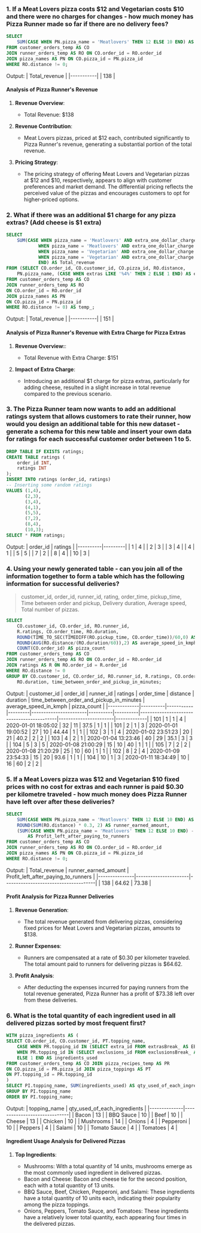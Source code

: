 ### 1. If a Meat Lovers pizza costs $12 and Vegetarian costs $10 and there were no charges for changes - how much money has Pizza Runner made so far if there are no delivery fees?

```sql
SELECT
	SUM(CASE WHEN PN.pizza_name = 'Meatlovers' THEN 12 ELSE 10 END) AS Total_revenue
FROM customer_orders_temp AS CO
JOIN runner_orders_temp AS RO ON CO.order_id = RO.order_id
JOIN pizza_names AS PN ON CO.pizza_id = PN.pizza_id
WHERE RO.distance != 0;
```

Output:
| Total_revenue |
|-----------|
| 138 |

#### Analysis of Pizza Runner's Revenue

1. **Revenue Overview**:

   - Total Revenue: $138

2. **Revenue Contribution**:

   - Meat Lovers pizzas, priced at $12 each, contributed significantly to Pizza Runner's revenue, generating a substantial portion of the total revenue.

3. **Pricing Strategy**:

   - The pricing strategy of offering Meat Lovers and Vegetarian pizzas at $12 and $10, respectively, appears to align with customer preferences and market demand. The differential pricing reflects the perceived value of the pizzas and encourages customers to opt for higher-priced options.

### 2. What if there was an additional $1 charge for any pizza extras? (Add cheese is $1 extra)

```sql
SELECT
	SUM(CASE WHEN pizza_name = 'Meatlovers' AND extra_one_dollar_charge = '1' THEN (12 + 1)
			WHEN pizza_name = 'Meatlovers' AND extra_one_dollar_charge = '2' THEN (12 + 2)
			WHEN pizza_name = 'Vegetarian' AND extra_one_dollar_charge = '1' THEN (10 + 1)
			WHEN pizza_name = 'Vegetarian' AND extra_one_dollar_charge = '2' THEN (10 + 2)
            END) AS Total_revenue
FROM (SELECT CO.order_id, CO.customer_id, CO.pizza_id, RO.distance,
    PN.pizza_name, (CASE WHEN extras LIKE '%4%' THEN 2 ELSE 1 END) AS extra_one_dollar_charge
FROM customer_orders_temp AS CO
JOIN runner_orders_temp AS RO
ON CO.order_id = RO.order_id
JOIN pizza_names AS PN
ON CO.pizza_id = PN.pizza_id
WHERE RO.distance != 0) AS temp_;
```

Output:
| Total_revenue |
|-----------|
| 151 |

#### Analysis of Pizza Runner's Revenue with Extra Charge for Pizza Extras

1. **Revenue Overview:**:

   - Total Revenue with Extra Charge: $151

2. **Impact of Extra Charge**:

   - Introducing an additional $1 charge for pizza extras, particularly for adding cheese, resulted in a slight increase in total revenue compared to the previous scenario.

### 3. The Pizza Runner team now wants to add an additional ratings system that allows customers to rate their runner, how would you design an additional table for this new dataset - generate a schema for this new table and insert your own data for ratings for each successful customer order between 1 to 5.

```sql
DROP TABLE IF EXISTS ratings;
CREATE TABLE ratings (
	order_id INT,
    ratings INT
);
INSERT INTO ratings (order_id, ratings)
-- Inserting some random ratings
VALUES (1,4),
	   (2,3),
       (3,4),
       (4,1),
       (5,5),
       (7,2),
       (8,4),
       (10,3);
SELECT * FROM ratings;
```

Output:
| order_id | ratings |
|----------|---------|
| 1 | 4 |
| 2 | 3 |
| 3 | 4 |
| 4 | 1 |
| 5 | 5 |
| 7 | 2 |
| 8 | 4 |
| 10 | 3 |

### 4. Using your newly generated table - can you join all of the information together to form a table which has the following information for successful deliveries?

> customer_id, order_id, runner_id, rating, order_time, pickup_time, Time between order and pickup, Delivery duration, Average speed, Total number of pizzas.

```sql
SELECT
    CO.customer_id, CO.order_id, RO.runner_id,
    R.ratings, CO.order_time, RO.duration,
    ROUND(TIME_TO_SEC(TIMEDIFF(RO.pickup_time, CO.order_time))/60,0) AS time_between_order_and_pickup_in_minutes,
    ROUND(AVG(RO.distance/(RO.duration/60)),2) AS average_speed_in_kmph,
    COUNT(CO.order_id) AS pizza_count
FROM customer_orders_temp AS CO
JOIN runner_orders_temp AS RO ON CO.order_id = RO.order_id
JOIN ratings AS R ON RO.order_id = R.order_id
WHERE RO.distance != 0
GROUP BY CO.customer_id, CO.order_id, RO.runner_id, R.ratings, CO.order_time,
    RO.duration, time_between_order_and_pickup_in_minutes;
```

Output:
| customer_id | order_id | runner_id | ratings | order_time | distance | duration | time_between_order_and_pickup_in_minutes | average_speed_in_kmph | pizza_count |
|-------------|----------|-----------|---------|-----------------------|----------|----------|-------------------------------------------|-----------------------|-------------|
| 101 | 1 | 1 | 4 | 2020-01-01 18:05:02 | 32 | 11 | 37.5 | 1 | 1 |
| 101 | 2 | 1 | 3 | 2020-01-01 19:00:52 | 27 | 10 | 44.44 | 1 | 1 |
| 102 | 3 | 1 | 4 | 2020-01-02 23:51:23 | 20 | 21 | 40.2 | 2 | 2 |
| 103 | 4 | 2 | 1 | 2020-01-04 13:23:46 | 40 | 29 | 35.1 | 3 | 3 |
| 104 | 5 | 3 | 5 | 2020-01-08 21:00:29 | 15 | 10 | 40 | 1 | 1 |
| 105 | 7 | 2 | 2 | 2020-01-08 21:20:29 | 25 | 10 | 60 | 1 | 1 |
| 102 | 8 | 2 | 4 | 2020-01-09 23:54:33 | 15 | 20 | 93.6 | 1 | 1 |
| 104 | 10 | 1 | 3 | 2020-01-11 18:34:49 | 10 | 16 | 60 | 2 | 2 |

### 5. If a Meat Lovers pizza was $12 and Vegetarian $10 fixed prices with no cost for extras and each runner is paid $0.30 per kilometre traveled - how much money does Pizza Runner have left over after these deliveries?

```sql
SELECT
    SUM(CASE WHEN PN.pizza_name = 'Meatlovers' THEN 12 ELSE 10 END) AS Total_revenue,
    ROUND(SUM(RO.distance) * 0.3, 2) AS runner_earned_amount,
    (SUM(CASE WHEN PN.pizza_name = 'Meatlovers' THEN 12 ELSE 10 END) - ROUND(SUM(RO.distance) * 0.3, 2))
		AS Profit_left_after_paying_to_runners
FROM customer_orders_temp AS CO
JOIN runner_orders_temp AS RO ON CO.order_id = RO.order_id
JOIN pizza_names AS PN ON CO.pizza_id = PN.pizza_id
WHERE RO.distance != 0;
```

Output:
| Total_revenue | runner_earned_amount | Profit_left_after_paying_to_runners |
|---------------|----------------------|--------------------------------------|
| 138 | 64.62 | 73.38 |

#### Profit Analysis for Pizza Runner Deliveries

1. **Revenue Generation**:

   - The total revenue generated from delivering pizzas, considering fixed prices for Meat Lovers and Vegetarian pizzas, amounts to $138.

2. **Runner Expenses**:

   - Runners are compensated at a rate of $0.30 per kilometer traveled. The total amount paid to runners for delivering pizzas is $64.62.

3. **Profit Analysis**:

   - After deducting the expenses incurred for paying runners from the total revenue generated, Pizza Runner has a profit of $73.38 left over from these deliveries.

### 6. What is the total quantity of each ingredient used in all delivered pizzas sorted by most frequent first?

```sql
WITH pizza_ingredients AS (
SELECT CO.order_id, CO.customer_id, PT.topping_name,
	CASE WHEN PR.topping_id IN (SELECT extra_id FROM extrasBreak_ AS EB1 WHERE CO.record_id = EB1.record_id) THEN 2
	WHEN PR.topping_id IN (SELECT exclusions_id FROM exclusionsBreak_ AS EB2 WHERE CO.record_id = EB2.record_id) THEN 0
    ELSE 1 END AS ingredients_used
FROM customer_orders_temp AS CO JOIN pizza_recipes_temp AS PR
ON CO.pizza_id = PR.pizza_id JOIN pizza_toppings AS PT
ON PT.topping_id = PR.topping_id
)
SELECT PI.topping_name, SUM(ingredients_used) AS qty_used_of_each_ingredients FROM pizza_ingredients AS PI
GROUP BY PI.topping_name
ORDER BY PI.topping_name;
```

Output:
| topping_name | qty_used_of_each_ingredients |
|--------------|------------------------------|
| Bacon | 13 |
| BBQ Sauce | 10 |
| Beef | 10 |
| Cheese | 13 |
| Chicken | 10 |
| Mushrooms | 14 |
| Onions | 4 |
| Pepperoni | 10 |
| Peppers | 4 |
| Salami | 10 |
| Tomato Sauce | 4 |
| Tomatoes | 4 |

#### Ingredient Usage Analysis for Delivered Pizzas

1. **Top Ingredients**:

   - Mushrooms: With a total quantity of 14 units, mushrooms emerge as the most commonly used ingredient in delivered pizzas.
   - Bacon and Cheese: Bacon and cheese tie for the second position, each with a total quantity of 13 units.
   - BBQ Sauce, Beef, Chicken, Pepperoni, and Salami: These ingredients have a total quantity of 10 units each, indicating their popularity among the pizza toppings.
   - Onions, Peppers, Tomato Sauce, and Tomatoes: These ingredients have a relatively lower total quantity, each appearing four times in the delivered pizzas.
